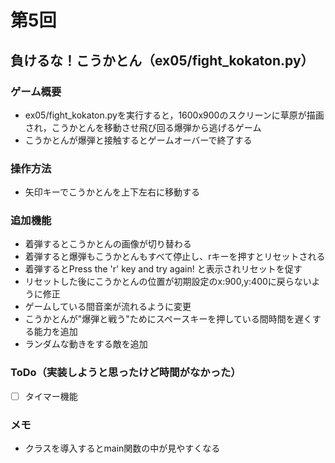 # 第5回
## 負けるな！こうかとん（ex05/fight_kokaton.py）
### ゲーム概要
- ex05/fight_kokaton.pyを実行すると，1600x900のスクリーンに草原が描画され，こうかとんを移動させ飛び回る爆弾から逃げるゲーム
- こうかとんが爆弾と接触するとゲームオーバーで終了する
### 操作方法
- 矢印キーでこうかとんを上下左右に移動する
### 追加機能
- 着弾するとこうかとんの画像が切り替わる
- 着弾すると爆弾もこうかとんもすべて停止し、rキーを押すとリセットされる
- 着弾するとPress the 'r' key and try again! と表示されリセットを促す
- リセットした後にこうかとんの位置が初期設定のx:900,y:400に戻らないように修正
- ゲームしている間音楽が流れるように変更
- こうかとんが"爆弾と戦う"ためにスペースキーを押している間時間を遅くする能力を追加
- ランダムな動きをする敵を追加
### ToDo（実装しようと思ったけど時間がなかった）
- [ ] タイマー機能
### メモ
- クラスを導入するとmain関数の中が見やすくなる